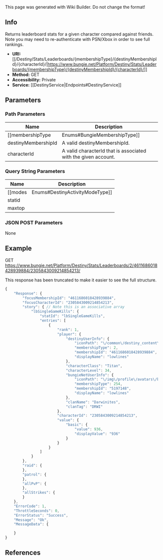 <span class="wiki-builder">This page was generated with Wiki Builder. Do not change the format!</span>

## Info
Returns leaderboard stats for a given character compared against friends. Note you may need to re-authenticate with PSN/Xbox in order to see full rankings.
* **URI:** [[/Destiny/Stats/Leaderboards/{membershipType}/{destinyMembershipId}/{characterId}/|https://www.bungie.net/Platform/Destiny/Stats/Leaderboards/{membershipType}/{destinyMembershipId}/{characterId}/]]
* **Method:** GET
* **Accessibility:** Private
* **Service:** [[DestinyService|Endpoints#DestinyService]]

## Parameters
### Path Parameters
Name | Description
---- | -----------
[[membershipType|Enums#BungieMembershipType]] | A valid Bungie.net membershipType.
destinyMembershipId | A valid destinyMembershipId.
characterId | A valid characterId that is associated with the given account.

### Query String Parameters
Name | Description
---- | -----------
[[modes|Enums#DestinyActivityModeType]] | Game modes to return. Comma separated.
statid | 
maxtop | 

### JSON POST Parameters
None

## Example
GET https://www.bungie.net/Platform/Destiny/Stats/Leaderboards/2/4611686018428939884/2305843009214854213/

This response has been truncated to make it easier to see the full structure.
```javascript
{
    "Response": {
        "focusMembershipId": "4611686018428939884",
        "focusCharacterId": "2305843009214854213",
        "story": { // Note this is an associative array
            "lbSingleGameKills": {
                "statId": "lbSingleGameKills",
                "entries": [
                    {
                        "rank": 1,
                        "player": {
                            "destinyUserInfo": {
                                "iconPath": "\/common\/destiny_content\/icons\/a9ac444de02308d1410af8a0c201d177.jpg",
                                "membershipType": 2,
                                "membershipId": "4611686018428939884",
                                "displayName": "lowlines"
                            },
                            "characterClass": "Titan",
                            "characterLevel": 34,
                            "bungieNetUserInfo": {
                                "iconPath": "\/img\/profile\/avatars\/bungieday_03.jpg",
                                "membershipType": 254,
                                "membershipId": "5197148",
                                "displayName": "lowlines"
                            },
                            "clanName": "Darwinites",
                            "clanTag": "DRWI"
                        },
                        "characterId": "2305843009214854213",
                        "value": {
                            "basic": {
                                "value": 936,
                                "displayValue": "936"
                            }
                        }
                    }
                ]
            }
        },
        "raid": {
        },
        "patrol": {
        },
        "allPvP": {
        },
        "allStrikes": {
        }
    },
    "ErrorCode": 1,
    "ThrottleSeconds": 0,
    "ErrorStatus": "Success",
    "Message": "Ok",
    "MessageData": {

    }
}
```

## References
